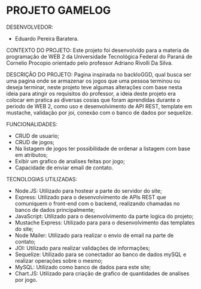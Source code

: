 # PROJETO GAMELOG

DESENVOLVEDOR:
- Eduardo Pereira Baratera.

CONTEXTO DO PROJETO:
Este projeto foi desenvolvido para a materia de programação de WEB 2 da Universidade Tecnológica Federal do Paraná de Cornelio Procopio orientado pelo professor Adriano Rivolli Da Silva.

DESCRIÇÃO DO PROJETO:
Pagina inspirada no backloGGD, qual busca ser uma pagina onde se armazenar os jogos que uma pessoa terminou ou deseja terminar, neste projeto teve algumas alterações com base nesta ideia para atingir os requisitos do professor, a ideia deste projeto era colocar em pratica as diversas cosias que foram aprendidas durante o periodo de WEB 2, como uso e desenvolvimento de API REST, template em mustache, validação por joi, conexão com o banco de dados por sequelize.

FUNCIONALIDADES:
- CRUD de usuario;
- CRUD de jogos;
- Na listagem de jogos ter possibilidade de ordenar a listagem com base em atributos;
- Exibir um grafico de analises feitas por jogo;
- Capacidade de enviar email de contato.

TECNOLOGIAS UTILIZADAS:
- Node.JS: Utilizado para hostear a parte do servidor do site;
- Express: Utilizado para o desenvolvimento de APIs REST que comuniquem o front-end com o backend, realizando chamadas no banco de dados principalmente;
- JavaScript: Utilizado para o desenvolvimento da parte logica do projeto;
- Mustache Express: Utilizado para para o desenvolvimento das templates do site;
- Node Mailer: Utilizado para realizar o envio de email na parte de contato;
- JOI: Utilizado para realizar validações de informações;
- Sequelize: Utilizado para se conectador ao banco de dados mySQL e realizar operações sobre o mesmo;
- MySQL: Utilizado como banco de dados para este site;
- Chart.JS: Utilizado para criação de grafico de quantidades de analises por jogo.
